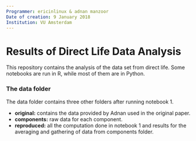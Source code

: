 ```yaml
---
Programmer: ericinlinux & adnan manzoor
Date of creation: 9 January 2018
Institution: VU Amsterdam
---
```


# Results of Direct Life Data Analysis

This repository contains the analysis of the data set from direct life. Some notebooks are run in R, while most of them are in Python.

### The **data** folder

The data folder contains three other folders after running notebook 1.

* **original:** contains the data provided by Adnan used in the original paper.
* **components:** raw data for each component.
* **reproduced:** all the computation done in notebook 1 and results for the averaging and gathering of data from components folder.